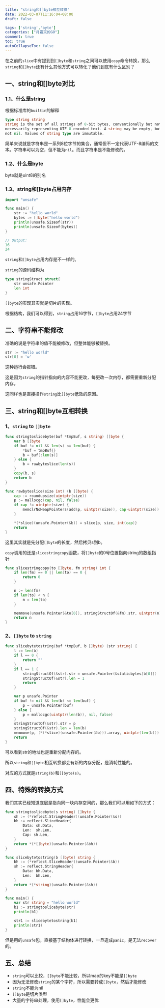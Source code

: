 ```yaml
---
title: "string和[]byte相互转换"
date: 2022-03-07T11:16:04+08:00
draft: false

tags: ['string','byte']
categories: ["月霜天的GO"]
comment: true
toc: true
autoCollapseToc: false
---
```


在之前的`slice`中有提到到`[]byte`和`string`之间可以使用`copy`命令转换，那么`string`和`[]byte`还有什么其他方式可以转化？他们到底有什么区别？

## 一、string和[]byte对比

### 1.1、什么是string

根据标准库的`builtin`的解释

```go
type string string 
string is the set of all strings of 8-bit bytes, conventionally but not
necessarily representing UTF-8-encoded text. A string may be empty, but
not nil. Values of string type are immutable.
```

简单来说就是字符串是一系列8位字节的集合，通常但不一定代表UTF-8编码的文本。字符串可以为空，但不能为`nil`。而且字符串是不能修改的。

### 1.2、什么是byte

byte就是uint8的别名

### 1.3、string和[]byte占用内存

```go
import "unsafe"

func main() {
	str := "hello world"
	bytes := []byte("hello world")
	println(unsafe.Sizeof(str))
	println(unsafe.Sizeof(bytes))
}

// Output:
16
24
```

`string`和`[]byte`占用内存是不一样的。

`string`的源码结构为

```go
type stringStruct struct{
    str unsafe.Pointer
    len int
}
```

`[]byte`的实现其实就是切片的实现。

根据结构，我们可以得到，`string`占用16字节，`[]byte`占用24字节

## 二、字符串不能修改

准确的说是字符串的值不能被修改，但整体能够被替换。

```go
str := "hello world"
str[0] = 'w'
```

这种运行会报错。

这是因为`string`的指针指向的内容不能更改，每更改一次内存，都需要重新分配内存。

这同样也是直接操作`string`比`[]byte`低效的原因。

## 三、string和[]byte互相转换

### 1、`string` to `[]byte`

```go
func stringtoslicebyte(buf *tmpBuf, s string) []byte {
	var b []byte
	if buf != nil && len(s) <= len(buf) {
		*buf = tmpBuf{}
		b = buf[:len(s)]
	} else {
		b = rawbyteslice(len(s))
	}
	copy(b, s)
	return b
}
```

```go
func rawbyteslice(size int) (b []byte) {
	cap := roundupsize(uintptr(size))
	p := mallocgc(cap, nil, false)
	if cap != uintptr(size) {
		memclrNoHeapPointers(add(p, uintptr(size)), cap-uintptr(size))
	}

	*(*slice)(unsafe.Pointer(&b)) = slice{p, size, int(cap)}
	return
}
```

这里其实就是先分配`[]byte`的长度，然后拷贝s到b。

`copy`调用的还是`slicestringcopy`函数，将`[]byte`的0号位置指向string的数组指针

```go
func slicestringcopy(to []byte, fm string) int {
	if len(fm) == 0 || len(to) == 0 {
		return 0
	}

	n := len(fm)
	if len(to) < n {
		n = len(to)
	}

	memmove(unsafe.Pointer(&to[0]), stringStructOf(&fm).str, uintptr(n))
	return n
}
```

### 2、`[]byte` to `string`

```go
func slicebytetostring(buf *tmpBuf, b []byte) (str string) {
	l := len(b)
	if l == 0 {
		return ""
	}
	if l == 1 {
		stringStructOf(&str).str = unsafe.Pointer(&staticbytes[b[0]])
		stringStructOf(&str).len = 1
		return
	}

	var p unsafe.Pointer
	if buf != nil && len(b) <= len(buf) {
		p = unsafe.Pointer(buf)
	} else {
		p = mallocgc(uintptr(len(b)), nil, false)
	}
	stringStructOf(&str).str = p
	stringStructOf(&str).len = len(b)
	memmove(p, (*(*slice)(unsafe.Pointer(&b))).array, uintptr(len(b)))
	return
}
```

可以看到str的地址也是重新分配内存的。

所以`string`和`[]byte`相互转换都会有新的内存分配，是消耗性能的。

对应的方式就是`string(b)`和`[]byte(s)`。

## 四、特殊的转换方式

我们其实已经知道底层是指向同一块内存空间的，那么我们可以用如下的方式：

```go
func stringtoslicebyte(s string) []byte {
	sh := (*reflect.StringHeader)(unsafe.Pointer(&s))
	bh := reflect.SliceHeader{
		Data: sh.Data,
		Len:  sh.Len,
		Cap: sh.Len,
	}
	return *(*[]byte)(unsafe.Pointer(&bh))
}

func slicebytetostring(b []byte) string {
	bh := (*reflect.SliceHeader)(unsafe.Pointer(&b))
	sh := reflect.StringHeader{
		Data: bh.Data,
		Len:  bh.Len,
	}
	return *(*string)(unsafe.Pointer(&sh))
}

func main() {
	var str string = "hello world"
	b1 := stringtoslicebyte(str)
	println(b1)

	str1 := slicebytetostring(b1)
	println(str1)
}
```

但是用的`unsafe`包，直接基于结构体进行转换，一旦造成`panic`，是无法`recover`的。

## 五、总结

- `string`可以比较，`[]byte`不能比较，所以map的key不能是`[]byte`
- 因为无法修改`string`的某个字符，所以需要转成`[]byte`，然后才能修改
- `string`不能为nil
- `[]byte`是切片类型
- 大量的字符串处理，使用`[]byte`，性能会更优